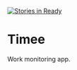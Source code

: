 [![Stories in Ready](https://badge.waffle.io/marcingolenia/timee.png?label=ready&title=Ready)](https://waffle.io/marcingolenia/timee)
# Timee
Work monitoring app.
